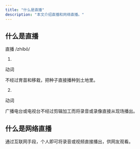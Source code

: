 ```yaml
---
title: "什么是直播"
description: "本文介绍直播和网络直播。"
---
```


## 什么是直播

直播 /zhíbō/

1.

动词

不经过育苗和移栽，把种子直接播种到土地里。

2.

动词

广播电台或电视台不经过剪辑加工而将录音或录像直接从现场播出。

## 什么是网络直播

通过互联网手段，个人即可将录音或视频直接播出，供网友观看。
